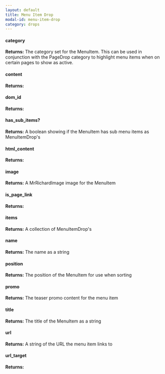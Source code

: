 ```yaml
---
layout: default
title: Menu Item Drop
modal-id: menu-item-drop
category: drops
---
```


#### category
**Returns:** The category set for the MenuItem. This can be used in conjunction with the PageDrop category to highlight menu items when on certain pages to show as active.

#### content
**Returns:**

#### dom_id
**Returns:**

#### has_sub_items?
**Returns:** A boolean showing if the MenuItem has sub menu items as MenuItemDrop's

#### html_content
**Returns:**

#### image
**Returns:** A MrRichardImage image for the MenuItem

#### is_page_link
**Returns:**

#### items
**Returns:** A collection of MenuItemDrop's

#### name
**Returns:** The name as a string

#### position
**Returns:** The position of the MenuItem for use when sorting

#### promo
**Returns:** The teaser promo content for the menu item

#### title
**Returns:** The title of the MenuItem as a string

#### url
**Returns:** A string of the URL the menu item links to

#### url_target
**Returns:**
